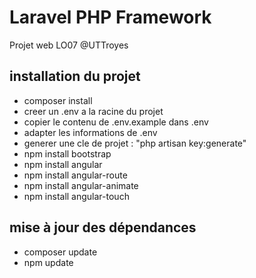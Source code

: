 # Laravel PHP Framework 

Projet web LO07 @UTTroyes 

## installation du projet

* composer install
* creer un .env a la racine du projet
* copier le contenu de .env.example dans .env
* adapter les informations de .env
* generer une cle de projet : "php artisan key:generate"
* npm install bootstrap
* npm install angular 
* npm install angular-route
* npm install angular-animate
* npm install angular-touch

## mise à jour des dépendances 

* composer update
* npm update